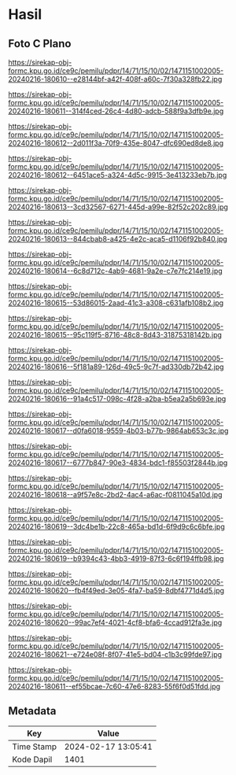 # Hasil

## Foto C Plano

https://sirekap-obj-formc.kpu.go.id/ce9c/pemilu/pdpr/14/71/15/10/02/1471151002005-20240216-180610--e28144bf-a42f-408f-a60c-7f30a328fb22.jpg

https://sirekap-obj-formc.kpu.go.id/ce9c/pemilu/pdpr/14/71/15/10/02/1471151002005-20240216-180611--314f4ced-26c4-4d80-adcb-588f9a3dfb9e.jpg

https://sirekap-obj-formc.kpu.go.id/ce9c/pemilu/pdpr/14/71/15/10/02/1471151002005-20240216-180612--2d011f3a-70f9-435e-8047-dfc690ed8de8.jpg

https://sirekap-obj-formc.kpu.go.id/ce9c/pemilu/pdpr/14/71/15/10/02/1471151002005-20240216-180612--6451ace5-a324-4d5c-9915-3e413233eb7b.jpg

https://sirekap-obj-formc.kpu.go.id/ce9c/pemilu/pdpr/14/71/15/10/02/1471151002005-20240216-180613--3cd32567-6271-445d-a99e-82f52c202c89.jpg

https://sirekap-obj-formc.kpu.go.id/ce9c/pemilu/pdpr/14/71/15/10/02/1471151002005-20240216-180613--844cbab8-a425-4e2c-aca5-d1106f92b840.jpg

https://sirekap-obj-formc.kpu.go.id/ce9c/pemilu/pdpr/14/71/15/10/02/1471151002005-20240216-180614--6c8d712c-4ab9-4681-9a2e-c7e7fc214e19.jpg

https://sirekap-obj-formc.kpu.go.id/ce9c/pemilu/pdpr/14/71/15/10/02/1471151002005-20240216-180615--53d86015-2aad-41c3-a308-c631afb108b2.jpg

https://sirekap-obj-formc.kpu.go.id/ce9c/pemilu/pdpr/14/71/15/10/02/1471151002005-20240216-180615--95c119f5-8716-48c8-8d43-31875318142b.jpg

https://sirekap-obj-formc.kpu.go.id/ce9c/pemilu/pdpr/14/71/15/10/02/1471151002005-20240216-180616--5f181a89-126d-49c5-9c7f-ad330db72b42.jpg

https://sirekap-obj-formc.kpu.go.id/ce9c/pemilu/pdpr/14/71/15/10/02/1471151002005-20240216-180616--91a4c517-098c-4f28-a2ba-b5ea2a5b693e.jpg

https://sirekap-obj-formc.kpu.go.id/ce9c/pemilu/pdpr/14/71/15/10/02/1471151002005-20240216-180617--d0fa6018-9559-4b03-b77b-9864ab653c3c.jpg

https://sirekap-obj-formc.kpu.go.id/ce9c/pemilu/pdpr/14/71/15/10/02/1471151002005-20240216-180617--6777b847-90e3-4834-bdc1-f85503f2844b.jpg

https://sirekap-obj-formc.kpu.go.id/ce9c/pemilu/pdpr/14/71/15/10/02/1471151002005-20240216-180618--a9f57e8c-2bd2-4ac4-a6ac-f0811045a10d.jpg

https://sirekap-obj-formc.kpu.go.id/ce9c/pemilu/pdpr/14/71/15/10/02/1471151002005-20240216-180619--3dc4be1b-22c8-465a-bd1d-6f9d9c6c6bfe.jpg

https://sirekap-obj-formc.kpu.go.id/ce9c/pemilu/pdpr/14/71/15/10/02/1471151002005-20240216-180619--b9394c43-4bb3-4919-87f3-6c6f194ffb98.jpg

https://sirekap-obj-formc.kpu.go.id/ce9c/pemilu/pdpr/14/71/15/10/02/1471151002005-20240216-180620--fb4f49ed-3e05-4fa7-ba59-8dbf4771d4d5.jpg

https://sirekap-obj-formc.kpu.go.id/ce9c/pemilu/pdpr/14/71/15/10/02/1471151002005-20240216-180620--99ac7ef4-4021-4cf8-bfa6-4ccad912fa3e.jpg

https://sirekap-obj-formc.kpu.go.id/ce9c/pemilu/pdpr/14/71/15/10/02/1471151002005-20240216-180621--e724e08f-8f07-41e5-bd04-c1b3c99fde97.jpg

https://sirekap-obj-formc.kpu.go.id/ce9c/pemilu/pdpr/14/71/15/10/02/1471151002005-20240216-180611--ef55bcae-7c60-47e6-8283-55f6f0d51fdd.jpg


## Metadata

| Key        | Value               |
| ---------- | ------------------- |
| Time Stamp | 2024-02-17 13:05:41 |
| Kode Dapil | 1401                |



